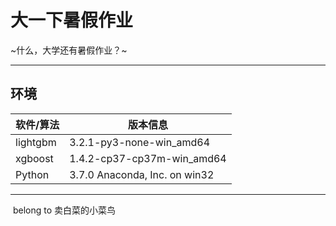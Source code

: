 # 大一下暑假作业

~什么，大学还有暑假作业？~

---

## 环境

| 软件/算法 | 版本信息                      |
| --------- | ----------------------------- |
| lightgbm  | 3.2.1-py3-none-win_amd64      |
| xgboost   | 1.4.2-cp37-cp37m-win_amd64    |
| Python    | 3.7.0 Anaconda, Inc. on win32 |













----

​																																			belong to 卖白菜的小菜鸟
